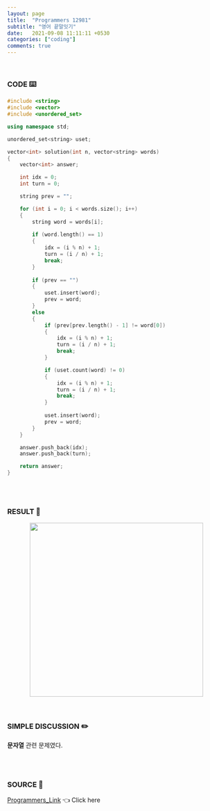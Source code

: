 ```yaml
---
layout: page
title:  "Programmers 12981"
subtitle: "영어 끝말잇기"
date:   2021-09-08 11:11:11 +0530
categories: ["coding"]
comments: true
---
```


<br>

### CODE ⌨️

```c++
#include <string>
#include <vector>
#include <unordered_set>

using namespace std;

unordered_set<string> uset;

vector<int> solution(int n, vector<string> words)
{
	vector<int> answer;

	int idx = 0;
	int turn = 0;

	string prev = "";

	for (int i = 0; i < words.size(); i++)
	{
        string word = words[i];
        
        if (word.length() == 1)
        {
            idx = (i % n) + 1;
			turn = (i / n) + 1;
			break;
        }
        
		if (prev == "")
		{
			uset.insert(word);
			prev = word;
		}
		else
		{
			if (prev[prev.length() - 1] != word[0])
			{
				idx = (i % n) + 1;
				turn = (i / n) + 1;
				break;
			}

			if (uset.count(word) != 0)
			{
				idx = (i % n) + 1;
				turn = (i / n) + 1;
				break;
			}
            
            uset.insert(word);
			prev = word;
		}
	}

	answer.push_back(idx);
	answer.push_back(turn);

	return answer;
}
```  

<br>
<br>

### RESULT 💛

<img src="{{ '/assets/programmers/p12981r.jpg' }}" style="width: 400px; height: auto; margin-left: auto; margin-right: auto; display: block;">  

<br>
<br>

### SIMPLE DISCUSSION ✏️

**문자열** 관련 문제였다.  

<br>
<br>

### SOURCE 💎

[Programmers_Link][link] 👈 Click here  

<br>

<script src="https://utteranc.es/client.js"
        repo="DCherish/DCherish.github.io"
        issue-term="pathname"
        theme="boxy-light"
        crossorigin="anonymous"
        async>
</script>

[link]: https://programmers.co.kr/learn/courses/30/lessons/12981